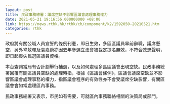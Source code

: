 ```yaml
---
layout: post
title: 民政事務總署：議席空缺不影響區議會處理事務權力
date: 2021-05-21 19:16:56.000000000 +08:00
link: https://news.rthk.hk/rthk/ch/component/k2/1592050-20210521.htm
categories: rthk
---
```


政府將有關公職人員宣誓的條例刊憲，即日生效，多區區議員早前辭職，議席懸空，另外岑敖暉及袁嘉蔚亦因去年參選立法會被裁定提名無效，不符合效忠聲明，即日起喪失民選區議員資格。

本台查詢當局有否計劃舉行補選，以及如何處理多區區議會出現空缺。民政事務總署回覆有關區議員空缺的處理時指，根據《區議會條例》，區議會議席空缺並不影響區議會處理事務的權力，指區議會程序的有效性亦不會受議席空缺影響，有關區議會會如常處理區內事務。

民政事務總署又表示，市民如有需要，可就區內事務聯絡相關的決策局或部門。
